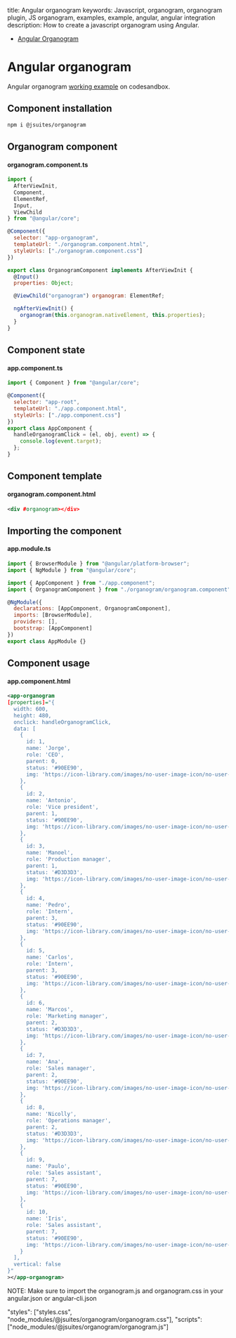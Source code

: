 title: Angular organogram
keywords: Javascript, organogram, organogram plugin, JS organogram, examples, example, angular, angular integration
description: How to create a javascript organogram using Angular.

* [Angular Organogram](/docs/v4/organogram)

Angular organogram
==================

Angular organogram [working example](https://codesandbox.io/s/jsuites-angular-organogram-lgj2g) on codesandbox.

  

Component installation
----------------------

```bash
npm i @jsuites/organogram
```
  

Organogram component
--------------------

#### organogram.component.ts

```javascript
import {
  AfterViewInit,
  Component,
  ElementRef,
  Input,
  ViewChild
} from "@angular/core";

@Component({
  selector: "app-organogram",
  templateUrl: "./organogram.component.html",
  styleUrls: ["./organogram.component.css"]
})

export class OrganogramComponent implements AfterViewInit {
  @Input()
  properties: Object;

  @ViewChild("organogram") organogram: ElementRef;

  ngAfterViewInit() {
    organogram(this.organogram.nativeElement, this.properties);
  }
}
```

Component state
---------------

#### app.component.ts

```javascript
import { Component } from "@angular/core";

@Component({
  selector: "app-root",
  templateUrl: "./app.component.html",
  styleUrls: ["./app.component.css"]
})
export class AppComponent {
  handleOrganogramClick = (el, obj, event) => {
    console.log(event.target);
  };
}
```
  

Component template
------------------

#### organogram.component.html

```xml
<div #organogram></div>
```
  

Importing the component
-----------------------

#### app.module.ts

```javascript
import { BrowserModule } from "@angular/platform-browser";
import { NgModule } from "@angular/core";

import { AppComponent } from "./app.component";
import { OrganogramComponent } from "./organogram/organogram.component";

@NgModule({
  declarations: [AppComponent, OrganogramComponent],
  imports: [BrowserModule],
  providers: [],
  bootstrap: [AppComponent]
})
export class AppModule {}
```
  

Component usage
---------------

#### app.component.html

```xml
<app-organogram
[properties]="{
  width: 600,
  height: 480,
  onclick: handleOrganogramClick,
  data: [
    {
      id: 1,
      name: 'Jorge',
      role: 'CEO',
      parent: 0,
      status: '#90EE90',
      img: 'https://icon-library.com/images/no-user-image-icon/no-user-image-icon-23.jpg'
    },
    {
      id: 2,
      name: 'Antonio',
      role: 'Vice president',
      parent: 1,
      status: '#90EE90',
      img: 'https://icon-library.com/images/no-user-image-icon/no-user-image-icon-23.jpg'
    },
    {
      id: 3,
      name: 'Manoel',
      role: 'Production manager',
      parent: 1,
      status: '#D3D3D3',
      img: 'https://icon-library.com/images/no-user-image-icon/no-user-image-icon-23.jpg'
    },
    {
      id: 4,
      name: 'Pedro',
      role: 'Intern',
      parent: 3,
      status: '#90EE90',
      img: 'https://icon-library.com/images/no-user-image-icon/no-user-image-icon-23.jpg'
    },
    {
      id: 5,
      name: 'Carlos',
      role: 'Intern',
      parent: 3,
      status: '#90EE90',
      img: 'https://icon-library.com/images/no-user-image-icon/no-user-image-icon-23.jpg'
    },
    {
      id: 6,
      name: 'Marcos',
      role: 'Marketing manager',
      parent: 2,
      status: '#D3D3D3',
      img: 'https://icon-library.com/images/no-user-image-icon/no-user-image-icon-23.jpg'
    },
    {
      id: 7,
      name: 'Ana',
      role: 'Sales manager',
      parent: 2,
      status: '#90EE90',
      img: 'https://icon-library.com/images/no-user-image-icon/no-user-image-icon-23.jpg'
    },
    {
      id: 8,
      name: 'Nicolly',
      role: 'Operations manager',
      parent: 2,
      status: '#D3D3D3',
      img: 'https://icon-library.com/images/no-user-image-icon/no-user-image-icon-23.jpg'
    },
    {
      id: 9,
      name: 'Paulo',
      role: 'Sales assistant',
      parent: 7,
      status: '#90EE90',
      img: 'https://icon-library.com/images/no-user-image-icon/no-user-image-icon-23.jpg'
    },
    {
      id: 10,
      name: 'Iris',
      role: 'Sales assistant',
      parent: 7,
      status: '#90EE90',
      img: 'https://icon-library.com/images/no-user-image-icon/no-user-image-icon-23.jpg'
    }
  ],
  vertical: false
}"
></app-organogram>
```

NOTE: Make sure to import the organogram.js and organogram.css in your angular.json or angular-cli.json

"styles": ["styles.css", "node_modules/@jsuites/organogram/organogram.css"],
"scripts": ["node_modules/@jsuites/organogram/organogram.js"]
